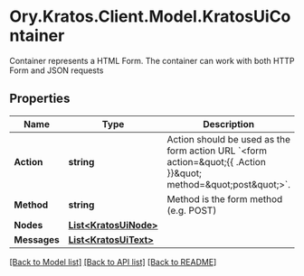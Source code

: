 # Ory.Kratos.Client.Model.KratosUiContainer
Container represents a HTML Form. The container can work with both HTTP Form and JSON requests

## Properties

Name | Type | Description | Notes
------------ | ------------- | ------------- | -------------
**Action** | **string** | Action should be used as the form action URL &#x60;&lt;form action&#x3D;\&quot;{{ .Action }}\&quot; method&#x3D;\&quot;post\&quot;&gt;&#x60;. | 
**Method** | **string** | Method is the form method (e.g. POST) | 
**Nodes** | [**List&lt;KratosUiNode&gt;**](KratosUiNode.md) |  | 
**Messages** | [**List&lt;KratosUiText&gt;**](KratosUiText.md) |  | [optional] 

[[Back to Model list]](../../README.md#documentation-for-models) [[Back to API list]](../../README.md#documentation-for-api-endpoints) [[Back to README]](../../README.md)

